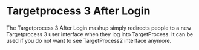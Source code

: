 Targetprocess 3 After Login
==================

The Targetprocess 3 After Login mashup simply redirects people to a new Targetprocess 3 user interface when they log into TargetProcess. It can be used if you do not want to see TargetProcess2 interface anymore.
